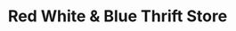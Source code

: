 ---
title: "Red White & Blue Thrift Store"
url: /gladstone/red-white-and-blue-thrift-store/
shop: charity
---
